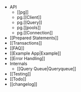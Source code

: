 * API
    * [[pg]]
    * pg.[[Client]]
    * pg.[[Query]]
    * pg.[[pools]]
    * pg.[[Connection]]
* [[Prepared Statements]]
* [[Transactions]]
* [[FAQ]]
* [[Example App|Example]]
* [[Error Handling]]
* Internals
  * [[Query Queue|Queryqueue]]
* [[Testing]]
* [[Todo]]
* [[changelog]]